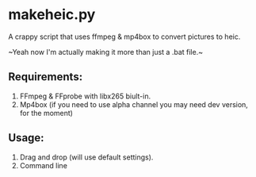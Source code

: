 # makeheic.py
A crappy script that uses ffmpeg &amp; mp4box to convert pictures to heic.

~Yeah now I'm actually making it more than just a .bat file.~

## Requirements:
1. FFmpeg & FFprobe with libx265 biult-in.
2. Mp4box (if you need to use alpha channel you may need dev version, for the moment)

## Usage:
1. Drag and drop (will use default settings).
2. Command line
